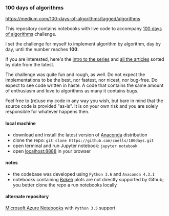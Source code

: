 ### 100 days of algorithms

https://medium.com/100-days-of-algorithms/tagged/algorithms

This repository contains notebooks with live code to accompany [100 days of algorithms](https://medium.com/100-days-of-algorithms) challenge.

I set the challenge for myself to implement algorithm by algorithm, day by day, until the number reaches **100**.

If you are interested, here's the [intro to the series](https://medium.com/100-days-of-algorithms/100-days-of-algorithms-challenge-41996f7e1ec8) and [all the articles](https://medium.com/100-days-of-algorithms/latest) sorted by date from the latest.

The challenge was quite fun and rough, as well. Do not expect the implementations to be the best, nor fastest, nor nicest, nor bug-free. Do expect to see code written in haste. A code that contains the same amount of enthusiasm and love to algorithms as many it contains bugs.

Feel free to (re)use my code in any way you wish, but bare in mind that the source code is provided "as-is". It is on your own risk and you are solely responsible for whatever happens then.

#### local machine

* download and install the latest version of [Anaconda](https://www.continuum.io/downloads) distribution
* clone the repo: `git clone https://github.com/coells/100days.git`
* open terminal and run Jupyter notebook: `jupyter notebook`
* open [localhost:8888](http://localhost:8888/tree) in your browser

#### notes

* the codebase was developed using `Python 3.6` and `Anaconda 4.3.1`
* notebooks containing [Bokeh](http://bokeh.pydata.org/en/latest/) plots are not directly supported by Github; you better clone the repo a run notebooks locally

#### alternate repository

[Microsoft Azure Notebooks](https://notebooks.azure.com/coells/libraries/100days) with `Python 3.5` support
